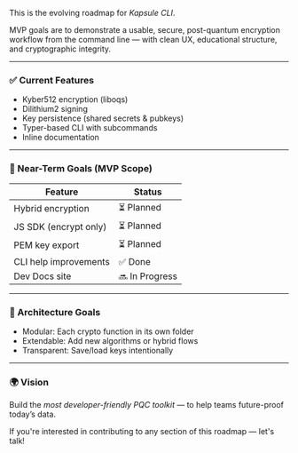 
This is the evolving roadmap for *Kapsule CLI*.

MVP goals are to demonstrate a usable, secure, post-quantum encryption workflow from the command line — with clean UX, educational structure, and cryptographic integrity.

---

### ✅ Current Features
- Kyber512 encryption (liboqs)
- Dilithium2 signing
- Key persistence (shared secrets & pubkeys)
- Typer-based CLI with subcommands
- Inline documentation

---

### 🧭 Near-Term Goals (MVP Scope)

| Feature              | Status   |
|----------------------|----------|
| Hybrid encryption    | ⏳ Planned     |
| JS SDK (encrypt only)| ⏳ Planned     |
| PEM key export       | ⏳ Planned     |
| CLI help improvements| ✅ Done        |
| Dev Docs site        | 🔜 In Progress |

---

### 🧱 Architecture Goals
- Modular: Each crypto function in its own folder
- Extendable: Add new algorithms or hybrid flows
- Transparent: Save/load keys intentionally

---

### 🌍 Vision
Build the *most developer-friendly PQC toolkit* — to help teams future-proof today’s data.

If you're interested in contributing to any section of this roadmap — let's talk!